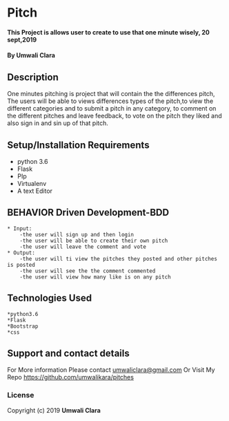 # Pitch
#### This Project is allows user to create to use that one minute wisely, 20 sept,2019
#### By **Umwali Clara**
## Description
One minutes pitching is project that will contain the the differences pitch, The users will be able to views differences types of the pitch,to view the different categories and to submit a pitch in any category, to comment on the different pitches and leave feedback, to vote on the pitch they liked  and also sign in and sin up of that pitch.
## Setup/Installation Requirements
* python 3.6
* Flask
* PIp
* Virtualenv
* A text Editor

## BEHAVIOR Driven Development-BDD
    * Input:
        -the user will sign up and then login
        -the user will be able to create their own pitch 
        -the user will leave the comment and vote
    * Output:
        -the user will ti view the pitches they posted and other pitches is posted
        -the user will see the the comment commented
        -the user will view how many like is on any pitch

## Technologies Used
    *python3.6
    *Flask
    *Bootstrap
    *css

## Support and contact details
For More information Please contact umwaliclara@gmail.com Or Visit My Repo https://github.com/umwalikara/pitches
### License
Copyright (c) 2019 **Umwali Clara**